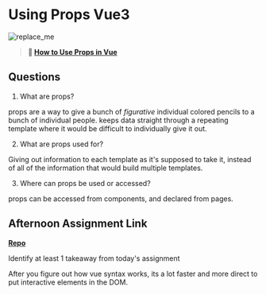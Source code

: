# Using Props Vue3

![replace_me](https://codeworks.blob.core.windows.net/public/assets/img/illustrations/placeholder.svg)

> **📖 [How to Use Props in Vue](https://codeworksacademy.com/fs-student-guide/resources/wk6/02-Props)**

## Questions

1. What are props?

props are a way to give a bunch of *figurative* individual colored pencils to a bunch of individual people. keeps data straight through a repeating template where it would be difficult to individually give it out. 

2. What are props used for?

Giving out information to each template as it's supposed to take it, instead of all of the information that would build multiple templates.

3. Where can props be used or accessed?

props can be accessed from components, and declared from pages.

## Afternoon Assignment Link

**[Repo](https://github.com/DMGCK/nasa-pod)**

Identify at least 1 takeaway from today's assignment

After you figure out how vue syntax works, its a lot faster and more direct to put interactive elements in the DOM.